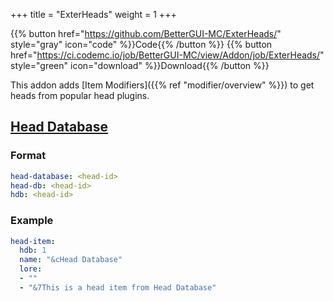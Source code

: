 +++
title = "ExterHeads"
weight = 1
+++

{{% button href="https://github.com/BetterGUI-MC/ExterHeads/" style="gray" icon="code" %}}Code{{% /button %}} {{% button href="https://ci.codemc.io/job/BetterGUI-MC/view/Addon/job/ExterHeads/" style="green" icon="download" %}}Download{{% /button %}}

This addon adds [Item Modifiers]({{% ref "modifier/overview" %}}) to get heads from popular head plugins.

## [Head Database](https://www.spigotmc.org/resources/head-database.14280/)

### Format

```yaml
head-database: <head-id>
head-db: <head-id>
hdb: <head-id>
```

### Example

```yaml
head-item:
  hdb: 1
  name: "&cHead Database"
  lore:
  - ""
  - "&7This is a head item from Head Database"
```
